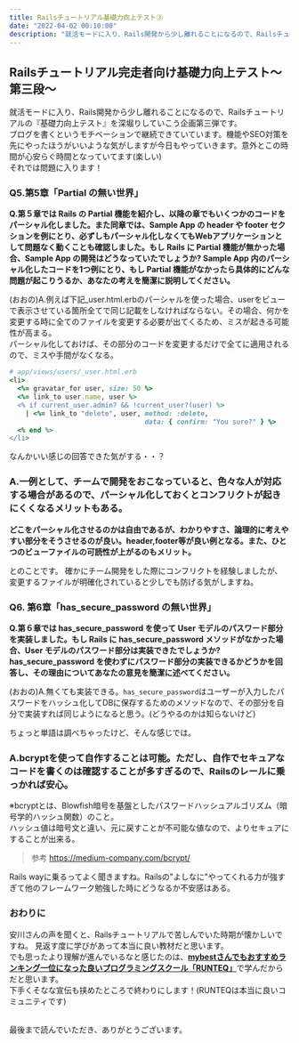 ```yaml
---
title: Railsチュートリアル基礎力向上テスト③
date: "2022-04-02 00:10:00"
description: "就活モードに入り、Rails開発から少し離れることになるので、Railsチュートリアルの『基礎力向上テスト』を深堀りしていこう企画第三弾..."
---
```

## Railsチュートリアル完走者向け基礎力向上テスト〜第三段〜
就活モードに入り、Rails開発から少し離れることになるので、Railsチュートリアルの『基礎力向上テスト』を深堀りしていこう企画第三弾です。
<br>
ブログを書くというモチベーションで継続できていています。機能やSEO対策を先にやったほうがいいような気がしますが今日もやっていきます。意外とこの時間が心安らぐ時間となっていてます(楽しい)
<br>
それでは問題に入ります！

### Q5.第5章「Partial の無い世界」
**Q.第５章では Rails の Partial 機能を紹介し、以降の章でもいくつかのコードをパーシャル化しました。また同章では、Sample App の header や footer セクションを例にとり、必ずしもパーシャル化しなくてもWebアプリケーションとして問題なく動くことも確認しました。もし Rails に Partial 機能が無かった場合、Sample App の開発はどうなっていたでしょうか? Sample App 内のパーシャル化したコードを1つ例にとり、もし Partial 機能がなかったら具体的にどんな問題が起こりうるか、あなたの考えを簡潔に説明してください。**

(おおの)A.例えば下記_user.html.erbのパーシャルを使った場合、userをビューで表示させている箇所全てで同じ記載をしなければならない。その場合、何かを変更する時に全てのファイルを変更する必要が出てくるため、ミスが起きる可能性が高まる。<br>
パーシャル化しておけば、その部分のコードを変更するだけで全てに適用されるので、ミスや手間がなくなる。

```ruby
# app/views/users/_user.html.erb
<li>
  <%= gravatar_for user, size: 50 %>
  <%= link_to user.name, user %>
  <% if current_user.admin? && !current_user?(user) %>
    | <%= link_to "delete", user, method: :delete,
                                  data: { confirm: "You sure?" } %>
  <% end %>
</li>
```
なんかいい感じの回答できた気がする・・？

### A.一例として、チームで開発をおこなっていると、色々な人が対応する場合があるので、パーシャル化しておくとコンフリクトが起きにくくなるメリットもある。

**どこをパーシャル化させるのかは自由であるが、わかりやすさ、論理的に考えやすい部分をそうさせるのが良い。header,footer等が良い例となる。また、ひとつのビューファイルの可読性が上がるのもメリット。**

とのことです。
確かにチーム開発をした際にコンフリクトを経験しましたが、変更するファイルが明確化されていると少しでも防げる気がしますね。

### Q6. 第6章「has_secure_password の無い世界」
**Q.第６章では has_secure_password を使って User モデルのパスワード部分を実装しました。もし Rails に has_secure_password メソッドがなかった場合、User モデルのパスワード部分は実装できたでしょうか?has_secure_password を使わずにパスワード部分の実装できるかどうかを回答し、その理由についてあなたの意見を簡潔に述べてください。**

(おおの)A.無くても実装できる。```has_secure_password```はユーザーが入力したパスワードをハッシュ化してDBに保存するためのメソッドなので、その部分を自分で実装すれば同じようになると思う。(どうやるのかは知らないけど)

ちょっと単語は調べちゃったけど、そんな感じでは。

### A.bcryptを使って自作することは可能。ただし、自作でセキュアなコードを書くのは確認することが多すぎるので、Railsのレールに乗っかれば安心。
※bcryptとは、Blowfish暗号を基盤としたパスワードハッシュアルゴリズム（暗号学的ハッシュ関数）のこと。<br>
ハッシュ値は暗号文と違い、元に戻すことが不可能な値なので、よりセキュアにすることが出来る。
> 参考 https://medium-company.com/bcrypt/


Rails wayに乗るってよく聞きますね。Railsの"よしなに"やってくれる力が強すぎて他のフレームワーク勉強した時にどうなるか不安感はある。

### おわりに
安川さんの声を聞くと、Railsチュートリアルで苦しんでいた時期が懐かしいですね。
見返す度に学びがあって本当に良い教材だと思います。<br>
でも思ったより理解が進んでいるなと感じたのは、[**mybestさんでもおすすめランキング一位になった良いプログラミングスクール「RUNTEQ」**](https://my-best.com/6712)で学んだからだと思います。<br>
下手くそなな宣伝も挟めたところで終わりにします！(RUNTEQは本当に良いコミュニティです)
<br>

<br>
最後まで読んでいただき、ありがとうございます。
